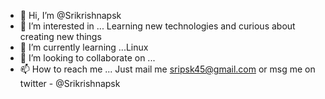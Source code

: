 - 👋 Hi, I’m @Srikrishnapsk
- 👀 I’m interested in ... 
Learning new technologies and curious about creating new things 
- 🌱 I’m currently learning ...Linux
- 💞️ I’m looking to collaborate on ...
- 📫 How to reach me ... Just mail me sripsk45@gmail.com or msg me on twitter - @Srikrishnapsk 

<!---
Srikrishnapsk/Srikrishnapsk is a ✨ special ✨ repository because its `README.md` (this file) appears on your GitHub profile.
You can click the Preview link to take a look at your changes.
--->
